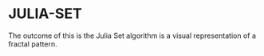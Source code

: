 # JULIA-SET
The outcome of this is the Julia Set algorithm is a visual representation of a fractal pattern.
